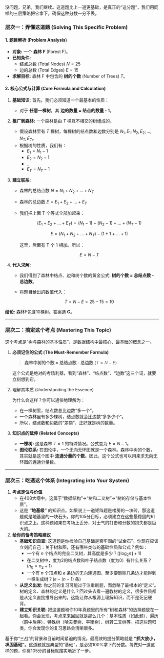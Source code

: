 没问题，兄弟，我们继续。这道题比上一道更基础，是真正的“送分题”，我们用同样的三层策略把它拿下，确保这种分数一分不丢。



### 层次一：弄懂这道题 (Solving This Specific Problem)





#### 1. 题目解析 (Problem Analysis)



- **对象:** 一个 **森林 F** (Forest F)。
- **已知条件:**
  - 结点总数 (Total Nodes) $N = 25$
  - 边的总数 (Total Edges) $E = 15$
- **求解目标:** 森林 F 中包含的 **树的个数** (Number of Trees) $T$。



#### 2. 核心公式与计算 (Core Formula and Calculation)



1. **基础知识:** 首先，我们必须知道一个最基本的性质：

   - 对于 **任意一棵树**，其 **边的数量 = 结点的数量 - 1**。

2. **推广到森林:** 一个森林是由 $T$ 棵互不相交的树组成的。

   - 假设森林里有 $T$ 棵树，每棵树的结点数和边数分别是 $N_1, E_1; N_2, E_2; \dots; N_T, E_T$。
   - 根据树的性质，我们有：
     - $E_1 = N_1 - 1$
     - $E_2 = N_2 - 1$
     - ...
     - $E_T = N_T - 1$

3. **建立联系:**

   - 森林的总结点数 $N = N_1 + N_2 + \dots + N_T$

   - 森林的总边数 $E = E_1 + E_2 + \dots + E_T$

   - 我们把上面 T 个等式全部加起来：

     

     $$(E_1 + E_2 + \dots + E_T) = (N_1 - 1) + (N_2 - 1) + \dots + (N_T - 1)$$

     $$E = (N_1 + N_2 + \dots + N_T) - (1 + 1 + \dots + 1)$$

     

     这里，后面有 T 个 1 相加。所以：

     

     $$E = N - T$$

4. **代入求解:**

   - 我们得到了森林中结点、边和树个数的黄金公式: **树的个数 = 总结点数 - 总边数**。

   - 将题目给出的数值代入：

     

     $$T = N - E = 25 - 15 = 10$$

**结论:** 森林F包含10棵树。答案选 **C**。

------



### 层次二：搞定这个考点 (Mastering This Topic)



这个考点是“树与森林的基本性质”，是数据结构中最核心、最基础的概念之一。

1. **必须记住的公式 (The Must-Remember Formula)**

   > **森林中树的个数 = 总结点数 - 总边数** ($T = N - E$)

   这个公式是绝对的考场利器，看到“森林”、“结点数”、“边数”这三个词，就要立刻想到它。

2. 理解其本质 (Understanding the Essence)

   为什么会这样？你可以通俗地理解为：

   - 在一棵树里，结点数总比边数“多一个”。
   - 一个森林里有多少棵树，结点数就会比边数“多多少个”。
   - 所以，结点数和边数的“差额”，正好就是树的数量。

3. **知识点的延伸 (Related Concepts)**

   - **一棵树:** 这是森林 $T=1$ 的特殊情况。公式变为 $E = N - 1$。
   - **图论联系:** 在图论中，一个无向无环图就是一个森林。森林中树的个数，其实就是这个图中 **连通分量的个数**。因此，这个公式也可以用来求无向无环图的连通分量数。

------



### 层次三：吃透这个体系 (Integrating into Your System)



1. **考点定位与价值**
   - 在408大纲中，这属于“数据结构”->“树和二叉树”->“树的存储与基本性质”。
   - 这是 **“地基级”** 的知识点。如果说上一道矩阵题是楼房的一块砖，那这道题就是地基里的一块石头。你的105分目标，必须建立在这些最稳固的知识点之上。这种题如果在考场上丢分，对士气的打击和分数的损失都是巨大的。
2. **给你的备考策略建议**
   - **基础知识自查:** 这道题是你检验自己基础是否牢固的“试金石”。你现在应该立刻问自己：关于树和图，还有哪些类似的基础性质和公式？例如：
     - 一个有 $n$ 个结点的完全二叉树，其高度是多少？($\lfloor \log_2 n \rfloor + 1$)
     - 在二叉树中，度为2的结点数和叶子结点数（度为0）有什么关系？($n_0 = n_2 + 1$)
     - 一个有 $n$ 个顶点和 $e$ 条边的无向连通图，至少要删除几条边才能得到一棵生成树？($e - (n-1)$ 条)
   - **从定义出发:** 你之前的复习可能过于注重刷题，而忽略了最根本的“定义”。树的定义、森林的定义是什么？回过头去看一遍教材的定义，很多性质都是从定义直接推导出来的。这能让你从根源上理解知识，而不是死记硬背。
   - **建立知识关联:** 把这道题和你10年真题里的所有“树和森林”的选择题放在一起看。你会发现，考点来来回回就是那么几个：基本性质（如此题）、遍历（前中后序）、特殊树（哈夫曼树、平衡树）、树转二叉树等。把这些题归类，你会发现你的复习思路会清晰很多。

基于你“三战”的背景和目前时间紧迫的情况，最高效的提分策略就是 **“抓大放小，巩固基础”**。这道题就是典型的“基础”，是必须100%拿下的分数。每做对一道这样的题，你离105分的目标就踏实地近了一步。